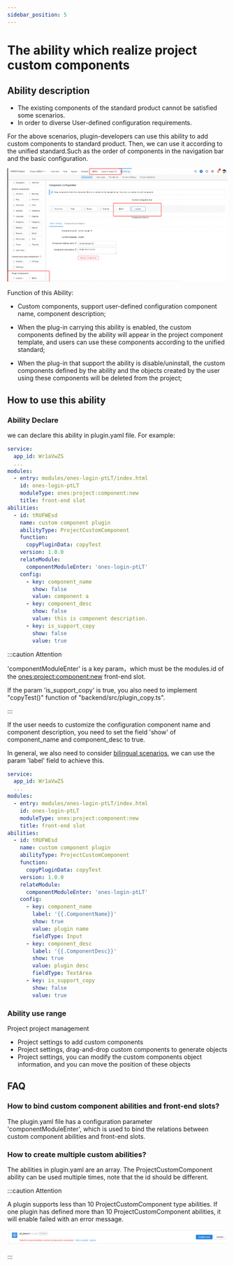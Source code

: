 ```yaml
---
sidebar_position: 5
---
```


# The ability which realize project custom components

## Ability description

- The existing components of the standard product cannot be satisfied some scenarios.
- In order to diverse User-defined configuration requirements.

For the above scenarios, plugin-developers can use this ability to add custom components to standard product. Then, we can use it according to the unified standard.Such as the order of components in the navigation bar and the basic configuration.

![image](custom-component-en.png)

Function of this Ability:

- Custom components, support user-defined configuration component name, component description;

- When the plug-in carrying this ability is enabled, the custom components defined by the ability will appear in the project component template, and users can use these components according to the unified standard;

- When the plug-in that support the ability is disable/uninstall, the custom components defined by the ability and the objects created by the user using these components will be deleted from the project;

## How to use this ability

### Ability Declare

we can declare this ability in plugin.yaml file. For example:

```yaml
service:
  app_id: Wr1aVwZS
  ...
modules:
  - entry: modules/ones-login-ptLT/index.html
    id: ones-login-ptLT
    moduleType: ones:project:component:new
    title: front-end slot
abilities:
  - id: tRUFWEsd
    name: custom component plugin
    abilityType: ProjectCustomComponent
    function:
      copyPluginData: copyTest
    version: 1.0.0
    relateModule:
      componentModuleEnter: 'ones-login-ptLT'
    config:
      - key: component_name
        show: false
        value: component a
      - key: component_desc
        show: false
        value: this is component description.
      - key: is_support_copy
        show: false
        value: true
```

:::caution Attention

'componentModuleEnter' is a key param，which must be the modules.id of the [ones:project:component:new](../../api/slot/module.md) front-end slot.

If the param 'is_support_copy' is true, you also need to implement "copyTest()" function of "backend/src/plugin_copy.ts".

:::

If the user needs to customize the configuration component name and component description, you need to set the field 'show' of component_name and component_desc to true.

In general, we also need to consider [bilingual scenarios](../base/i18n/index.md), we can use the param 'label' field to achieve this.

```yaml
service:
  app_id: Wr1aVwZS
  ...
modules:
  - entry: modules/ones-login-ptLT/index.html
    id: ones-login-ptLT
    moduleType: ones:project:component:new
    title: front-end slot
abilities:
  - id: tRUFWEsd
    name: custom component plugin
    abilityType: ProjectCustomComponent
    function:
      copyPluginData: copyTest
    version: 1.0.0
    relateModule:
      componentModuleEnter: 'ones-login-ptLT'
    config:
      - key: component_name
        label: '{{.ComponentName}}'
        show: true
        value: plugin name
        fieldType: Input
      - key: component_desc
        label: '{{.ComponentDesc}}'
        show: true
        value: plugin desc
        fieldType: TextArea
      - key: is_support_copy
        show: false
        value: true
```

### Ability use range

Project project management

- Project settings to add custom components
- Project settings, drag-and-drop custom components to generate objects
- Project settings, you can modify the custom components object information, and you can move the position of these objects

## FAQ

### How to bind custom component abilities and front-end slots?

The plugin.yaml file has a configuration parameter 'componentModuleEnter', which is used to bind the relations between custom component abilities and front-end slots.

### How to create multiple custom abilities?

The abilities in plugin.yaml are an array. The ProjectCustomComponent ability can be used multiple times, note that the id should be different.

:::caution Attention

A plugin supports less than 10 ProjectCustomComponent type abilities. If one plugin has defined more than 10 ProjectCustomComponent abilities, it will enable failed with an error message.

![image](custom-component-failed-en.png)

:::
